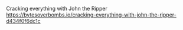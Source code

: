 

Cracking everything with John the Ripper
https://bytesoverbombs.io/cracking-everything-with-john-the-ripper-d434f0f6dc1c
